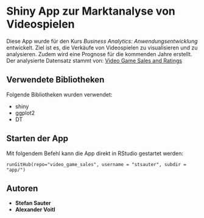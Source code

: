 # Shiny App zur Marktanalyse von Videospielen
Diese App wurde f&uuml;r den Kurs *Business Analytics: Anwendungsentwicklung* entwickelt.
Ziel ist es, die Verk&auml;ufe von Videospielen zu visualisieren und zu analysieren.
Zudem wird eine Prognose f&uuml;r die kommenden Jahre erstellt.
Der analysierte Datensatz stammt von: [Video Game Sales and Ratings](https://www.kaggle.com/kendallgillies/video-game-sales-and-ratings)

## Verwendete Bibliotheken
Folgende Bibliotheken wurden verwendet:
* shiny
* ggplot2
* DT

## Starten der App
Mit folgendem Befehl kann die App direkt in RStudio gestartet werden:
```
runGitHub(repo="video_game_sales", username = "stsauter", subdir = "app/")
```

## Autoren
* **Stefan Sauter**
* **Alexander Voitl**